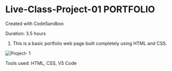 # Live-Class-Project-01 PORTFOLIO
Created with CodeSandbox

Duration: 3.5 hours

1. This is a basic portfolio web page built completely using HTML and CSS. 

![Project- 1](https://user-images.githubusercontent.com/66403905/185858467-d5a71a79-a987-4ac6-86a6-b876430df7c1.png)


Tools used: HTML, CSS, VS Code

